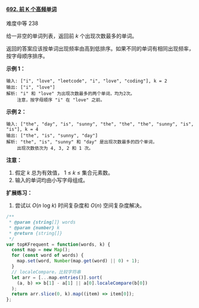 #### [692. 前 K 个高频单词](https://leetcode-cn.com/problems/top-k-frequent-words/)

难度中等 238

给一非空的单词列表，返回前 _k_ 个出现次数最多的单词。

返回的答案应该按单词出现频率由高到低排序。如果不同的单词有相同出现频率，按字母顺序排序。

**示例 1：**

```
输入: ["i", "love", "leetcode", "i", "love", "coding"], k = 2
输出: ["i", "love"]
解析: "i" 和 "love" 为出现次数最多的两个单词，均为2次。
    注意，按字母顺序 "i" 在 "love" 之前。
```

**示例 2：**

```
输入: ["the", "day", "is", "sunny", "the", "the", "the", "sunny", "is", "is"], k = 4
输出: ["the", "is", "sunny", "day"]
解析: "the", "is", "sunny" 和 "day" 是出现次数最多的四个单词，
    出现次数依次为 4, 3, 2 和 1 次。
```

**注意：**

1. 假定 _k_ 总为有效值， 1 ≤ _k_ ≤ 集合元素数。
2. 输入的单词均由小写字母组成。

**扩展练习：**

1. 尝试以 _O_(_n_ log _k_) 时间复杂度和 _O_(_n_) 空间复杂度解决。

```js
/**
 * @param {string[]} words
 * @param {number} k
 * @return {string[]}
 */
var topKFrequent = function(words, k) {
  const map = new Map();
  for (const word of words) {
    map.set(word, Number(map.get(word) || 0) + 1);
  }
  // localeCompare，比较字符串
  let arr = [...map.entries()].sort(
    (a, b) => b[1] - a[1] || a[0].localeCompare(b[0])
  );
  return arr.slice(0, k).map((item) => item[0]);
};
```
